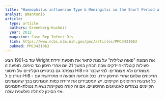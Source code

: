 ```yaml
---
title: "Haemophilus influenzae Type b Meningitis in the Short Period after Vaccination: A Reminder of the Phenomenon of Apparent Vaccine Failure"
analyst: amantonio
article:
  type: article
  authors: Greenberg-Kushnir
  year: 2012
  magazine: Case Rep Infect Dis
  link: https://www.ncbi.nlm.nih.gov/pmc/articles/PMC3431063
  pubmed: PMC3431063
---
```


עוד ב-1901 הציג Wright את המונח "פאזה שלילית" על מנת לתאר את תופעת ירידת פעילות קוטלת-חיידקים שבה הבחין במשך 21 יום אחרי חיסון נגד טיפוס. תופעה זו נצפתה גם בניסויים הקליניים של חיסוני HiB מצומדים ולא מצומדים: למי שכבר היו נוגדנים ל-HiB - הריכוזים שלהם אחרי החיסון ירדו.
ככל הנראה תופעה זו מתרחשת עם כל ארבעת החיסונים הקיימים. יש המסבירים את ירידת כמות הנוגדנים בכך שהנוגדנים הקיימים נצמדים לאנטיגנים החיסוניים. אם זה קורה כשקיימת נשאות נטולת-תסמינים אזי הסיכון למחלה פולשנית עולה.
